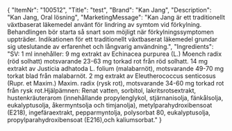 {
  "ItemNr": "100512",
  "Title": "test",
  "Brand": "Kan Jang",
  "Description": "Kan Jang, Oral lösning",
  "MarketingMessage": "Kan Jang är ett traditionellt växtbaserat läkemedel använt för lindring av symtom vid förkylning. Behandlingen bör starta så snart som möjligt när förkylningssymptomen uppträder. Indikationen för ett traditionellt växtbaserat läkemedel grundar sig uteslutande av erfarenhet och långvarig användning.",
  "Ingredients": "SV: 1 ml innehåller: 9 mg extrakt av Echinacea purpurea (L.) Moench radix (röd solhatt) motsvarande 23-63 mg torkad rot från röd solhatt. 14 mg extrakt av Justicia adhatoda L. folium (malabarnöt), motsvarande 49-70 mg torkat blad från malabarnöt. 2 mg extrakt av Eleutherococcus senticosus (Rupr. et Maxim.) Maxim. radix (rysk rot), motsvarande 34-60 mg torkad rot från rysk rot.Hjälpämnen: Renat vatten, sorbitol, lakritsrotsextrakt, hustenkräuterarom (innehållande propylenglykol, stjärnanisolja, fänkålsolja, eukalyptusolja, åkermyntsolja och timjanolja), metylparahydroxibensoat (E218), ingefäraextrakt, pepparmyntolja, polysorbat 80, eukalyptusolja, propylparahydroxibensoat (E216),och kaliumsorbat."
}
